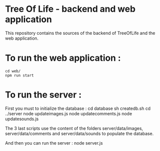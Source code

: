 # Tree Of Life - backend and web application
This repository contains the sources of the backend of TreeOfLife and the web application.

# To run the web application :
    cd web/
    npm run start

# To run the server :
First you must to initialize the database :
    cd database
    sh createdb.sh
    cd ../server
    node updateimages.js
    node updatecomments.js
    node updatesounds.js


The 3 last scripts use the content of the folders server/data/images, server/data/comments and server/data/sounds to populate the database.

And then you can run the server :
    node server.js